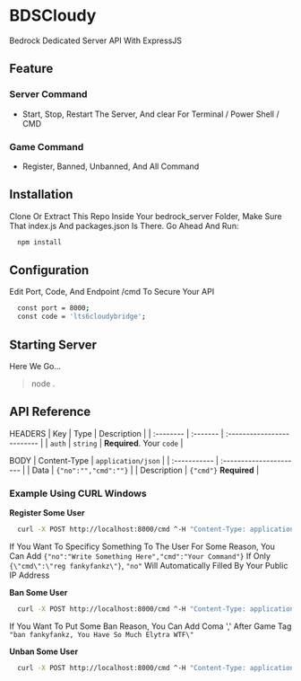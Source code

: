 # BDSCloudy
Bedrock Dedicated Server API With ExpressJS

## Feature
### Server Command
- Start, Stop, Restart The Server, And clear For Terminal / Power Shell / CMD

### Game Command
- Register, Banned, Unbanned, And All Command

## Installation
Clone Or Extract This Repo Inside Your bedrock_server Folder, Make Sure That index.js And packages.json Is There. Go Ahead And Run:
```bash
  npm install
```

## Configuration
Edit Port, Code, And Endpoint /cmd To Secure Your API
```bash
  const port = 8000;
  const code = 'lts6cloudybridge';
```

## Starting Server
Here We Go...
> node .

## API Reference

HEADERS
| Key       | Type     | Description                |
| :-------- | :------- | :------------------------- |
| `auth`    | `string` | **Required**. Your `code`    |

BODY
| Content-Type | `application/json`      | 
| :----------- | :---------------------- | 
| Data         | `{"no":"","cmd":""}`    |
| Description  | `{"cmd"}` **Required**    |


### Example Using CURL Windows
  **Register Some User**
```bash
  curl -X POST http://localhost:8000/cmd ^-H "Content-Type: application/json" ^-H "auth:lts6cloudybridge" ^d "{\"cmd\":\"reg fankyfankz\"}"
```
If You Want To Specificy Something To The User For Some Reason, You Can Add `{"no":"Write Something Here","cmd":"Your Command"}`
If Only `{\"cmd\":\"reg fankyfankz\"}`, `"no"` Will Automatically Filled By Your Public IP Address

**Ban Some User**
```bash
  curl -X POST http://localhost:8000/cmd ^-H "Content-Type: application/json" ^-H "auth:lts6cloudybridge" ^d "{\"cmd\":\"ban fankyfankz\"}"
```
If You Want To Put Some Ban Reason, You Can Add Coma ',' After Game Tag `"ban fankyfankz, You Have So Much Elytra WTF\"`

**Unban Some User**
```bash
  curl -X POST http://localhost:8000/cmd ^-H "Content-Type: application/json" ^-H "auth:lts6cloudybridge" ^d "{\"cmd\":\"unban fankyfankz\"}"
```
